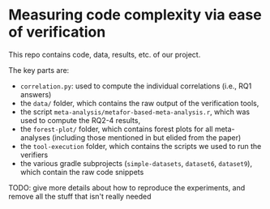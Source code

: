 # Measuring code complexity via ease of verification
This repo contains code, data, results, etc. of our project.

The key parts are:
* `correlation.py`: used to compute the individual correlations (i.e., RQ1 answers)
* the `data/` folder, which contains the raw output of the verification tools,
* the script `meta-analysis/metafor-based-meta-analysis.r`, which was used to compute the RQ2-4 results,
* the `forest-plot/` folder, which contains forest plots for all meta-analyses (including those mentioned in but
  elided from the paper)
* the `tool-execution` folder, which contains the scripts we used to run the verifiers
* the various gradle subprojects (`simple-datasets`, `dataset6`, `dataset9`), which contain the raw code snippets

TODO: give more details about how to reproduce the experiments, and remove all the stuff that isn't really needed

